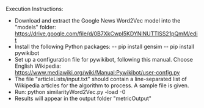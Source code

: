 Execution Instructions:
- Download and extract the Google News Word2Vec model into the "models" folder:
https://drive.google.com/file/d/0B7XkCwpI5KDYNlNUTTlSS21pQmM/edit 
- Install the following Python packages:
-- pip install gensim
-- pip install pywikibot
- Set up a configuration file for pywikibot, following this manual. Choose English Wikipedia:
https://www.mediawiki.org/wiki/Manual:Pywikibot/user-config.py
- The file "articleLists/input.txt" should contain a line-separated list of Wikipedia articles for the algorithm to process. A sample file is given.
- Run:
python similarityWord2Vec.py -load -0
- Results will appear in the output folder "metricOutput"
